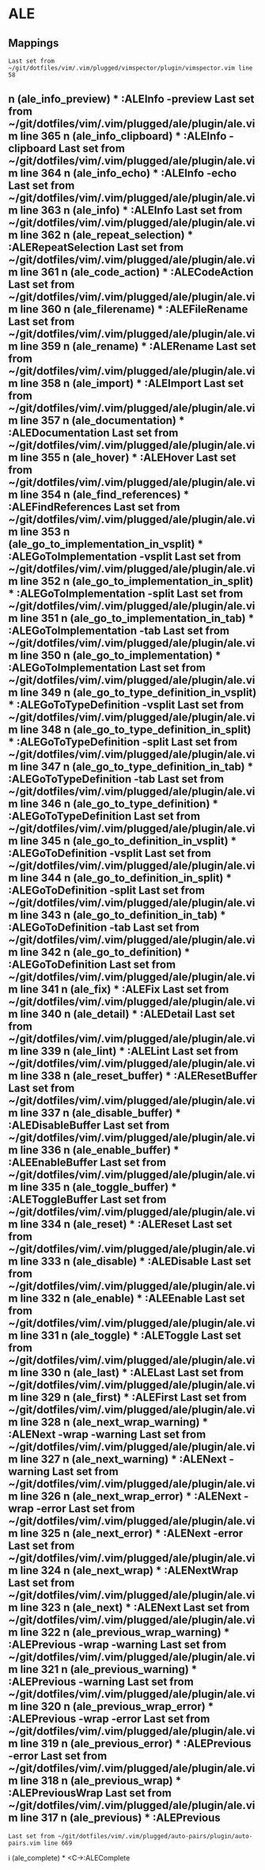 # ALE

## Mappings

	Last set from ~/git/dotfiles/vim/.vim/plugged/vimspector/plugin/vimspector.vim line 58
n  <Plug>(ale_info_preview) * :ALEInfo -preview<CR>
	Last set from ~/git/dotfiles/vim/.vim/plugged/ale/plugin/ale.vim line 365
n  <Plug>(ale_info_clipboard) * :ALEInfo -clipboard<CR>
	Last set from ~/git/dotfiles/vim/.vim/plugged/ale/plugin/ale.vim line 364
n  <Plug>(ale_info_echo) * :ALEInfo -echo<CR>
	Last set from ~/git/dotfiles/vim/.vim/plugged/ale/plugin/ale.vim line 363
n  <Plug>(ale_info) * :ALEInfo<CR>
	Last set from ~/git/dotfiles/vim/.vim/plugged/ale/plugin/ale.vim line 362
n  <Plug>(ale_repeat_selection) * :ALERepeatSelection<CR>
	Last set from ~/git/dotfiles/vim/.vim/plugged/ale/plugin/ale.vim line 361
n  <Plug>(ale_code_action) * :ALECodeAction<CR>
	Last set from ~/git/dotfiles/vim/.vim/plugged/ale/plugin/ale.vim line 360
n  <Plug>(ale_filerename) * :ALEFileRename<CR>
	Last set from ~/git/dotfiles/vim/.vim/plugged/ale/plugin/ale.vim line 359
n  <Plug>(ale_rename) * :ALERename<CR>
	Last set from ~/git/dotfiles/vim/.vim/plugged/ale/plugin/ale.vim line 358
n  <Plug>(ale_import) * :ALEImport<CR>
	Last set from ~/git/dotfiles/vim/.vim/plugged/ale/plugin/ale.vim line 357
n  <Plug>(ale_documentation) * :ALEDocumentation<CR>
	Last set from ~/git/dotfiles/vim/.vim/plugged/ale/plugin/ale.vim line 355
n  <Plug>(ale_hover) * :ALEHover<CR>
	Last set from ~/git/dotfiles/vim/.vim/plugged/ale/plugin/ale.vim line 354
n  <Plug>(ale_find_references) * :ALEFindReferences<CR>
	Last set from ~/git/dotfiles/vim/.vim/plugged/ale/plugin/ale.vim line 353
n  <Plug>(ale_go_to_implementation_in_vsplit) * :ALEGoToImplementation -vsplit<CR>
	Last set from ~/git/dotfiles/vim/.vim/plugged/ale/plugin/ale.vim line 352
n  <Plug>(ale_go_to_implementation_in_split) * :ALEGoToImplementation -split<CR>
	Last set from ~/git/dotfiles/vim/.vim/plugged/ale/plugin/ale.vim line 351
n  <Plug>(ale_go_to_implementation_in_tab) * :ALEGoToImplementation -tab<CR>
	Last set from ~/git/dotfiles/vim/.vim/plugged/ale/plugin/ale.vim line 350
n  <Plug>(ale_go_to_implementation) * :ALEGoToImplementation<CR>
	Last set from ~/git/dotfiles/vim/.vim/plugged/ale/plugin/ale.vim line 349
n  <Plug>(ale_go_to_type_definition_in_vsplit) * :ALEGoToTypeDefinition -vsplit<CR>
	Last set from ~/git/dotfiles/vim/.vim/plugged/ale/plugin/ale.vim line 348
n  <Plug>(ale_go_to_type_definition_in_split) * :ALEGoToTypeDefinition -split<CR>
	Last set from ~/git/dotfiles/vim/.vim/plugged/ale/plugin/ale.vim line 347
n  <Plug>(ale_go_to_type_definition_in_tab) * :ALEGoToTypeDefinition -tab<CR>
	Last set from ~/git/dotfiles/vim/.vim/plugged/ale/plugin/ale.vim line 346
n  <Plug>(ale_go_to_type_definition) * :ALEGoToTypeDefinition<CR>
	Last set from ~/git/dotfiles/vim/.vim/plugged/ale/plugin/ale.vim line 345
n  <Plug>(ale_go_to_definition_in_vsplit) * :ALEGoToDefinition -vsplit<CR>
	Last set from ~/git/dotfiles/vim/.vim/plugged/ale/plugin/ale.vim line 344
n  <Plug>(ale_go_to_definition_in_split) * :ALEGoToDefinition -split<CR>
	Last set from ~/git/dotfiles/vim/.vim/plugged/ale/plugin/ale.vim line 343
n  <Plug>(ale_go_to_definition_in_tab) * :ALEGoToDefinition -tab<CR>
	Last set from ~/git/dotfiles/vim/.vim/plugged/ale/plugin/ale.vim line 342
n  <Plug>(ale_go_to_definition) * :ALEGoToDefinition<CR>
	Last set from ~/git/dotfiles/vim/.vim/plugged/ale/plugin/ale.vim line 341
n  <Plug>(ale_fix) * :ALEFix<CR>
	Last set from ~/git/dotfiles/vim/.vim/plugged/ale/plugin/ale.vim line 340
n  <Plug>(ale_detail) * :ALEDetail<CR>
	Last set from ~/git/dotfiles/vim/.vim/plugged/ale/plugin/ale.vim line 339
n  <Plug>(ale_lint) * :ALELint<CR>
	Last set from ~/git/dotfiles/vim/.vim/plugged/ale/plugin/ale.vim line 338
n  <Plug>(ale_reset_buffer) * :ALEResetBuffer<CR>
	Last set from ~/git/dotfiles/vim/.vim/plugged/ale/plugin/ale.vim line 337
n  <Plug>(ale_disable_buffer) * :ALEDisableBuffer<CR>
	Last set from ~/git/dotfiles/vim/.vim/plugged/ale/plugin/ale.vim line 336
n  <Plug>(ale_enable_buffer) * :ALEEnableBuffer<CR>
	Last set from ~/git/dotfiles/vim/.vim/plugged/ale/plugin/ale.vim line 335
n  <Plug>(ale_toggle_buffer) * :ALEToggleBuffer<CR>
	Last set from ~/git/dotfiles/vim/.vim/plugged/ale/plugin/ale.vim line 334
n  <Plug>(ale_reset) * :ALEReset<CR>
	Last set from ~/git/dotfiles/vim/.vim/plugged/ale/plugin/ale.vim line 333
n  <Plug>(ale_disable) * :ALEDisable<CR>
	Last set from ~/git/dotfiles/vim/.vim/plugged/ale/plugin/ale.vim line 332
n  <Plug>(ale_enable) * :ALEEnable<CR>
	Last set from ~/git/dotfiles/vim/.vim/plugged/ale/plugin/ale.vim line 331
n  <Plug>(ale_toggle) * :ALEToggle<CR>
	Last set from ~/git/dotfiles/vim/.vim/plugged/ale/plugin/ale.vim line 330
n  <Plug>(ale_last) * :ALELast<CR>
	Last set from ~/git/dotfiles/vim/.vim/plugged/ale/plugin/ale.vim line 329
n  <Plug>(ale_first) * :ALEFirst<CR>
	Last set from ~/git/dotfiles/vim/.vim/plugged/ale/plugin/ale.vim line 328
n  <Plug>(ale_next_wrap_warning) * :ALENext -wrap -warning<CR>
	Last set from ~/git/dotfiles/vim/.vim/plugged/ale/plugin/ale.vim line 327
n  <Plug>(ale_next_warning) * :ALENext -warning<CR>
	Last set from ~/git/dotfiles/vim/.vim/plugged/ale/plugin/ale.vim line 326
n  <Plug>(ale_next_wrap_error) * :ALENext -wrap -error<CR>
	Last set from ~/git/dotfiles/vim/.vim/plugged/ale/plugin/ale.vim line 325
n  <Plug>(ale_next_error) * :ALENext -error<CR>
	Last set from ~/git/dotfiles/vim/.vim/plugged/ale/plugin/ale.vim line 324
n  <Plug>(ale_next_wrap) * :ALENextWrap<CR>
	Last set from ~/git/dotfiles/vim/.vim/plugged/ale/plugin/ale.vim line 323
n  <Plug>(ale_next) * :ALENext<CR>
	Last set from ~/git/dotfiles/vim/.vim/plugged/ale/plugin/ale.vim line 322
n  <Plug>(ale_previous_wrap_warning) * :ALEPrevious -wrap -warning<CR>
	Last set from ~/git/dotfiles/vim/.vim/plugged/ale/plugin/ale.vim line 321
n  <Plug>(ale_previous_warning) * :ALEPrevious -warning<CR>
	Last set from ~/git/dotfiles/vim/.vim/plugged/ale/plugin/ale.vim line 320
n  <Plug>(ale_previous_wrap_error) * :ALEPrevious -wrap -error<CR>
	Last set from ~/git/dotfiles/vim/.vim/plugged/ale/plugin/ale.vim line 319
n  <Plug>(ale_previous_error) * :ALEPrevious -error<CR>
	Last set from ~/git/dotfiles/vim/.vim/plugged/ale/plugin/ale.vim line 318
n  <Plug>(ale_previous_wrap) * :ALEPreviousWrap<CR>
	Last set from ~/git/dotfiles/vim/.vim/plugged/ale/plugin/ale.vim line 317
n  <Plug>(ale_previous) * :ALEPrevious<CR>
--
	Last set from ~/git/dotfiles/vim/.vim/plugged/auto-pairs/plugin/auto-pairs.vim line 669
i  <Plug>(ale_complete) * <C-\><C-O>:ALEComplete<CR>
